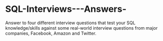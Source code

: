 # SQL-Interviews---Answers-
Answer to four different interview questions that test your SQL knowledge/skills against some real-world interview questions from major companies, Facebook, Amazon and Twitter.
